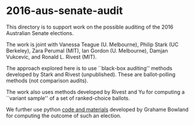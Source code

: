 # 2016-aus-senate-audit

This directory is to support work on the possible auditing
of the 2016 Australian Senate elections.

The work is joint with Vanessa Teague (U. Melbourne), Philip Stark (UC Berkeley),
Zara Perumal (MIT), Ian Gordon (U. Melbourne), Damjan Vukcevic, and
Ronald L. Rivest (MIT).

The approach explored here is to use ``black-box auditing'' methods
developed by Stark and Rivest (unpublished).  These are ballot-polling
methods (not comparison audits).

The work also uses methods developed by Rivest and Yu for computing
a ``variant sample'' of a set of ranked-choice ballots.

We further use python 
[code and materials](https://github.com/grahame/dividebatur)
developed by Grahame Bowland for computing the outcome of such
an election.


